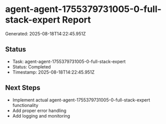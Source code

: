 # agent-agent-1755379731005-0-full-stack-expert Report

Generated: 2025-08-18T14:22:45.951Z

## Status
- Task: agent-agent-1755379731005-0-full-stack-expert
- Status: Completed
- Timestamp: 2025-08-18T14:22:45.951Z

## Next Steps
- Implement actual agent-agent-1755379731005-0-full-stack-expert functionality
- Add proper error handling
- Add logging and monitoring
